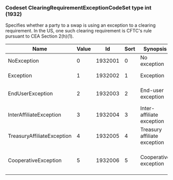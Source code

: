 ### Codeset ClearingRequirementExceptionCodeSet type int (1932)

Specifies whether a party to a swap is using an exception to a clearing requirement. In the US, one such clearing requirement is CFTC's rule pursuant to CEA Section 2(h)(1).

| Name                       | Value | Id      | Sort | Synopsis                     | Elaboration                                                                                                                               |
|----------------------------|-------|---------|------|------------------------------|-------------------------------------------------------------------------------------------------------------------------------|
| NoException                | 0     | 1932001 | 0    | No exception                 |                                                                                                                                |
| Exception                  | 1     | 1932002 | 1    | Exception                    | Used to indicate an exception to a clearing requirement without elaborating on the type of exception.                                                                                                                               |
| EndUserException           | 2     | 1932003 | 2    | End-user exception           | In the US, see CFTC Final Rule on End-User Exception to Clearing Requirements for Swaps Fact Sheet http://www.cftc.gov/ucm/groups/public/@newsroom/documents/file/eue_factsheet_final.pdf                                                                                |
| InterAffiliateException    | 3     | 1932004 | 3    | Inter-affiliate exception    | In the US, see CFTC Final Rule - Clearing Exemption for Swaps Between Certain Affiliated Entities http://www.cftc.gov//ucm/groups/public/@lrfederalregister/documents/file/2013-07970a.pdf                                                                               |
| TreasuryAffiliateException | 4     | 1932005 | 4    | Treasury affiliate exception | In the US, see CFTC No Action Letter 13-22 No Action Relief from the Clearing Requirement for Swaps Entered into by Eligible Treasury Affiliates http://www.cftc.gov/ucm/groups/public/@lrlettergeneral/documents/letter/13-22.pdf                                       |
| CooperativeException       | 5     | 1932006 | 5    | Cooperative exception        | Clearing exception for certain swaps entered into by cooperatives. In the US, see Regulation 50.51(a) Definition of Exempt Cooperative: https://www.federalregister.gov/articles/2013/08/22/2013-19945/clearing-exemption-for-certain-swaps-entered-into-by-cooperatives |

